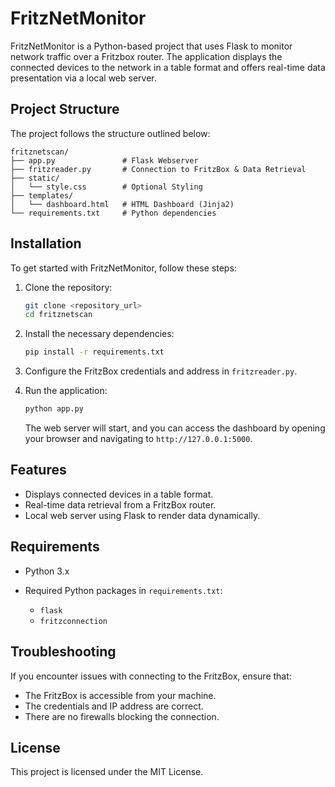 
# FritzNetMonitor

FritzNetMonitor is a Python-based project that uses Flask to monitor network traffic over a Fritzbox router. The application displays the connected devices to the network in a table format and offers real-time data presentation via a local web server.

## Project Structure

The project follows the structure outlined below:

```
fritznetscan/
├── app.py               # Flask Webserver
├── fritzreader.py       # Connection to FritzBox & Data Retrieval
├── static/
│   └── style.css        # Optional Styling
├── templates/
│   └── dashboard.html   # HTML Dashboard (Jinja2)
└── requirements.txt     # Python dependencies
```

## Installation

To get started with FritzNetMonitor, follow these steps:

1. Clone the repository:

   ```bash
   git clone <repository_url>
   cd fritznetscan
   ```

2. Install the necessary dependencies:

   ```bash
   pip install -r requirements.txt
   ```

3. Configure the FritzBox credentials and address in `fritzreader.py`.

4. Run the application:

   ```bash
   python app.py
   ```

   The web server will start, and you can access the dashboard by opening your browser and navigating to `http://127.0.0.1:5000`.

## Features

- Displays connected devices in a table format.
- Real-time data retrieval from a FritzBox router.
- Local web server using Flask to render data dynamically.

## Requirements

- Python 3.x
- Required Python packages in `requirements.txt`:

   - `flask`
   - `fritzconnection`

## Troubleshooting

If you encounter issues with connecting to the FritzBox, ensure that:
- The FritzBox is accessible from your machine.
- The credentials and IP address are correct.
- There are no firewalls blocking the connection.

## License

This project is licensed under the MIT License.

